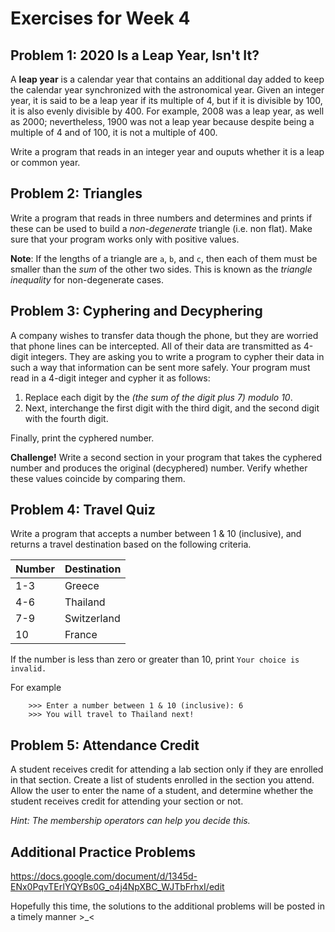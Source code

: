 # Exercises for Week 4

## Problem 1: 2020 Is a Leap Year, Isn't It?

A **leap year** is a calendar year that contains an additional day added to keep the calendar year synchronized with 
the astronomical year.  Given an integer year, it is said to be a leap year if its multiple of 4, but if it is 
divisible by 100, it is also evenly divisible by 400.  For example, 2008 was a leap year, as well as 2000; 
nevertheless, 1900 was not a leap year because despite being a multiple of 4 and of 100, it is not a multiple of 400.

Write a program that reads in an integer year and ouputs whether it is a leap or common year. 

## Problem 2: Triangles

Write a program that reads in three numbers and determines and prints if these can be used to build a 
*non-degenerate* triangle (i.e. non flat).  Make sure that your program works only with positive values.

**Note**: If the lengths of a triangle are `a`, `b`, and `c`, then each of them must be smaller than the *sum*
of the other two sides.  This is known as the *triangle inequality* for non-degenerate cases.

## Problem 3: Cyphering and Decyphering

A company wishes to transfer data though the phone, but they are worried that phone lines can be intercepted.
All of their data are transmitted as 4-digit integers.  They are asking you to write a program to cypher their
data in such a way that information can be sent more safely.  Your program must read in a 4-digit integer and
cypher it as follows:
1. Replace each digit by the *(the sum of the digit plus 7) modulo 10*.
2. Next, interchange the first digit with the third digit, and the second digit with the fourth digit.

Finally, print the cyphered number.

**Challenge!**  Write a second section in your program that takes the cyphered number and produces the 
original (decyphered) number.  Verify whether these values coincide by comparing them.  

## Problem 4: Travel Quiz

Write a program that accepts a number between 1 & 10 (inclusive), and returns a travel destination based on the following criteria.

| Number   | Destination  |
|----------|--------------|
| 1-3      |  Greece      |
| 4-6      |  Thailand    |
| 7-9      |  Switzerland |
| 10       |  France      |
    

If the number is less than zero or greater than 10, print `Your choice is invalid.`

For example
```
    >>> Enter a number between 1 & 10 (inclusive): 6
    >>> You will travel to Thailand next!
```

## Problem 5: Attendance Credit

A student receives credit for attending a lab section only if they are enrolled in that section. Create a list of students enrolled in the section you attend. Allow the user to enter the name of a student, and determine whether the student receives credit for attending your section or not.

*Hint: The membership operators can help you decide this.*

## Additional Practice Problems
https://docs.google.com/document/d/1345d-ENx0PqvTErIYQYBs0G_o4j4NpXBC_WJTbFrhxI/edit

Hopefully this time, the solutions to the additional problems will be posted in a timely manner >_<
